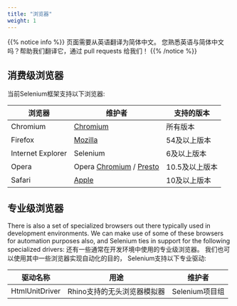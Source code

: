 ```yaml
---
title: "浏览器"
weight: 1
---
```


{{% notice info %}}
<i class="fas fa-language"></i> 页面需要从英语翻译为简体中文。
您熟悉英语与简体中文吗？帮助我们翻译它，通过 pull requests 给我们！
{{% /notice %}}

## 消费级浏览器

当前Selenium框架支持以下浏览器:

| 浏览器 | 维护者 | 支持的版本 |
| -------- | ---------- | ------------------ |
| Chromium | [Chromium](//sites.google.com/a/chromium.org/chromedriver/) | 所有版本 |
| Firefox | [Mozilla](//github.com/mozilla/geckodriver/) | 54及以上版本 |
| Internet Explorer | Selenium | 6及以上版本 |
| Opera | Opera [Chromium](//github.com/operasoftware/operachromiumdriver/) / [Presto](//github.com/operasoftware/operaprestodriver) | 10.5及以上版本 |
| Safari | [Apple](//webkit.org/blog/6900/webdriver-support-in-safari-10/) | 10及以上版本 |

## 专业级浏览器

There is also a set of specialized browsers out there
typically used in development environments.
We can make use of some of these browsers for automation purposes also,
and Selenium ties in support for the following specialized drivers:
还有一些通常在开发环境中使用的专业级浏览器。
我们也可以使用其中一些浏览器实现自动化的目的，
Selenium支持以下专业驱动:

| 驱动名称 | 用途 | 维护者 |
| -------- | ---------- | ------------------ |
| HtmlUnitDriver | Rhino支持的无头浏览器模拟器 | Selenium项目组 |
